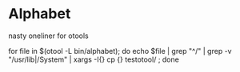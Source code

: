 # Alphabet

nasty oneliner for otools

for file in $(otool -L bin/alphabet); do echo $file | grep "^/" | grep -v "/usr/lib\|/System" | xargs -I{} cp {} testotool/ ; done
